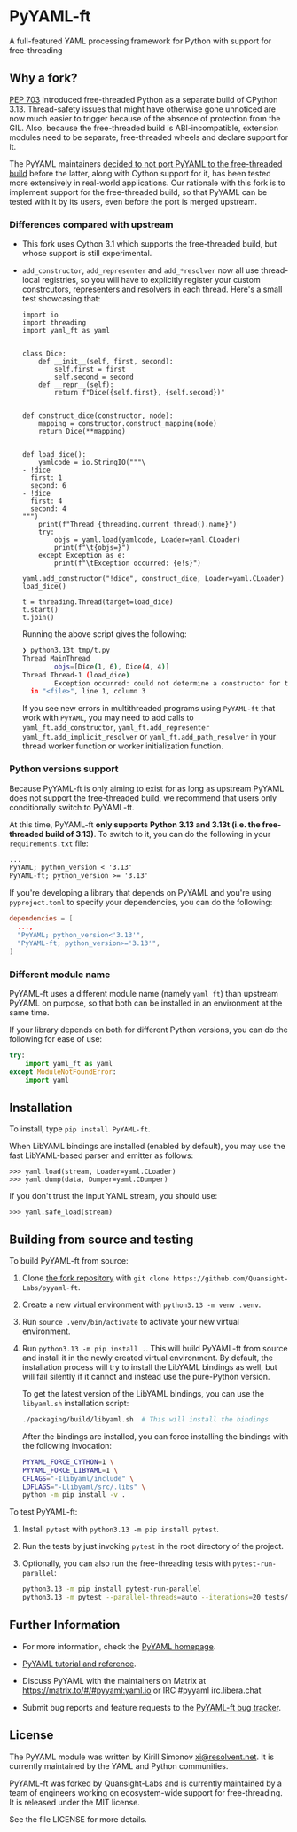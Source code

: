 PyYAML-ft
=========

A full-featured YAML processing framework for Python with support for free-threading

## Why a fork?

[PEP 703](https://peps.python.org/pep-0703/) introduced free-threaded Python as a
separate build of CPython 3.13. Thread-safety issues that might have otherwise gone
unnoticed are now much easier to trigger because of the absence of protection from
the GIL. Also, because the free-threaded build is ABI-incompatible, extension
modules need to be separate, free-threaded wheels and declare support for
it.

The PyYAML maintainers
[decided to not port PyYAML to the free-threaded build](https://github.com/yaml/pyyaml/pull/830#issuecomment-2342475334)
before the latter, along with Cython support for it, has been tested more extensively
in real-world applications. Our rationale with this fork is to implement support for
the free-threaded build, so that PyYAML can be tested with it by its users, even before
the port is merged upstream.

### Differences compared with upstream

- This fork uses Cython 3.1 which supports the free-threaded build, but whose support
  is still experimental.
- `add_constructor`, `add_representer` and `add_*resolver` now all use thread-local
  registries, so you will have to explicitly register your custom constrcutors,
  representers and resolvers in each thread. Here's a small test showcasing that:

  ```python3
  import io
  import threading
  import yaml_ft as yaml


  class Dice:
      def __init__(self, first, second):
          self.first = first
          self.second = second
      def __repr__(self):
          return f"Dice({self.first}, {self.second})"


  def construct_dice(constructor, node):
      mapping = constructor.construct_mapping(node)
      return Dice(**mapping)


  def load_dice():
      yamlcode = io.StringIO("""\
  - !dice
    first: 1
    second: 6
  - !dice
    first: 4
    second: 4
  """)
      print(f"Thread {threading.current_thread().name}")
      try:
          objs = yaml.load(yamlcode, Loader=yaml.CLoader)
          print(f"\t{objs=}")
      except Exception as e:
          print(f"\tException occurred: {e!s}")

  yaml.add_constructor("!dice", construct_dice, Loader=yaml.CLoader)
  load_dice()

  t = threading.Thread(target=load_dice)
  t.start()
  t.join()
  ```

  Running the above script gives the following:

  ```bash
  ❯ python3.13t tmp/t.py
  Thread MainThread
          objs=[Dice(1, 6), Dice(4, 4)]
  Thread Thread-1 (load_dice)
          Exception occurred: could not determine a constructor for the tag '!dice'
    in "<file>", line 1, column 3
  ```

  If you see new errors in multithreaded programs using `PyYAML-ft` that work with
  `PyYAML`, you may need to add calls to `yaml_ft.add_constructor`, `yaml_ft.add_representer`
  `yaml_ft.add_implicit_resolver` or `yaml_ft.add_path_resolver` in your thread worker
  function or worker initialization function.

### Python versions support

Because PyYAML-ft is only aiming to exist for as long as upstream PyYAML
does not support the free-threaded build, we recommend that users only
conditionally switch to PyYAML-ft.

At this time, PyYAML-ft **only supports Python 3.13 and 3.13t (i.e. the
free-threaded build of 3.13)**. To switch to it, you can do the following
in your `requirements.txt` file:

```requirements.txt
...
PyYAML; python_version < '3.13'
PyYAML-ft; python_version >= '3.13'
```

If you're developing a library that depends on PyYAML and you're using
`pyproject.toml` to specify your dependencies, you can do the following:

```toml
dependencies = [
  ...,
  "PyYAML; python_version<'3.13'",
  "PyYAML-ft; python_version>='3.13'",
]
```

### Different module name

PyYAML-ft uses a different module name (namely `yaml_ft`) than upstream PyYAML
on purpose, so that both can be installed in an environment at the same time.

If your library depends on both for different Python versions, you can do
the following for ease of use:

```python
try:
    import yaml_ft as yaml
except ModuleNotFoundError:
    import yaml
```

## Installation

To install, type `pip install PyYAML-ft`.

When LibYAML bindings are installed (enabled by default), you may use the fast
LibYAML-based parser and emitter as follows:

    >>> yaml.load(stream, Loader=yaml.CLoader)
    >>> yaml.dump(data, Dumper=yaml.CDumper)

If you don't trust the input YAML stream, you should use:

    >>> yaml.safe_load(stream)

## Building from source and testing

To build PyYAML-ft from source:

1. Clone [the fork repository](https://github.com/Quansight-Labs/pyyaml-ft) with
   `git clone https://github.com/Quansight-Labs/pyyaml-ft`.
1. Create a new virtual environment with `python3.13 -m venv .venv`.
1. Run `source .venv/bin/activate` to activate your new virtual environment.
1. Run `python3.13 -m pip install .`. This will build PyYAML-ft
   from source and install it in the newly created virtual environment. By default, the
   installation process will try to install the LibYAML bindings as well, but will
   fail silently if it cannot and instead use the pure-Python version.

   To get the latest version of the LibYAML bindings, you can use the `libyaml.sh`
   installation script:

   ```bash
   ./packaging/build/libyaml.sh  # This will install the bindings
   ```

   After the bindings are installed, you can force installing the bindings with the
   following invocation:

   ```bash
   PYYAML_FORCE_CYTHON=1 \
   PYYAML_FORCE_LIBYAML=1 \
   CFLAGS="-Ilibyaml/include" \
   LDFLAGS="-Llibyaml/src/.libs" \
   python -m pip install -v .
   ```

To test PyYAML-ft:

1. Install `pytest` with `python3.13 -m pip install pytest`.
1. Run the tests by just invoking `pytest` in the root directory of the project.
1. Optionally, you can also run the free-threading tests with `pytest-run-parallel`:

   ```bash
   python3.13 -m pip install pytest-run-parallel
   python3.13 -m pytest --parallel-threads=auto --iterations=20 tests/free_threading
   ```

## Further Information

* For more information, check the
  [PyYAML homepage](https://github.com/yaml/pyyaml).

* [PyYAML tutorial and reference](http://pyyaml.org/wiki/PyYAMLDocumentation).

* Discuss PyYAML with the maintainers on
  Matrix at https://matrix.to/#/#pyyaml:yaml.io or
  IRC #pyyaml irc.libera.chat

* Submit bug reports and feature requests to the
  [PyYAML-ft bug tracker](https://github.com/Quansight-Labs/pyyaml-ft/issues).

## License

The PyYAML module was written by Kirill Simonov <xi@resolvent.net>.
It is currently maintained by the YAML and Python communities.

PyYAML-ft was forked by Quansight-Labs and is currently maintained by
a team of engineers working on ecosystem-wide support for free-threading.
It is released under the MIT license.

See the file LICENSE for more details.

